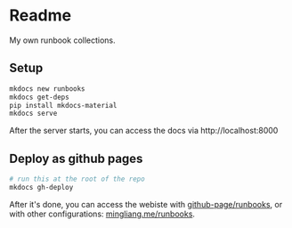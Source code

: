 # Readme

My own runbook collections.


## Setup

```bash
mkdocs new runbooks
mkdocs get-deps
pip install mkdocs-material
mkdocs serve
```

After the server starts, you can access the docs via http://localhost:8000


## Deploy as github pages


```bash
# run this at the root of the repo
mkdocs gh-deploy 
```

After it's done, you can access the webiste with [github-page/runbooks](https://mingliangguo.github.io/runbooks), or with other configurations: [mingliang.me/runbooks](https://mingliang.me/runbooks).
